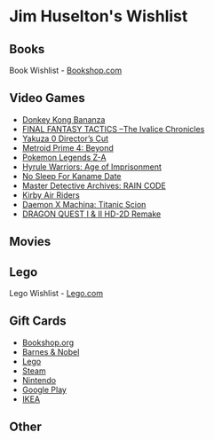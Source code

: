 # Jim Huselton's Wishlist

## Books

Book Wishlist - [Bookshop.com](https://bookshop.org/wishlists/18da2f2bc0a7ce168b8badd0579e148578f76a9a)

## Video Games

- [Donkey Kong Bananza](https://www.costco.com/p/-/donkey-kong-bananza-nintendo-switch-2/4000373240?catalogId=10701&langId=-1&partNumber=4000373240&storeId=10301&krypto=mw1yAOydj2gZMLhXIDlPsC7qhLLmbE7myDI5DeNXOSXtQSVAephoMkS1jfg%2F4RjrYu%2BvC%2FjtjmN%2FeXalZCMx86LfPTIdhRNsPeeIir7vBWKrKq%2FQ5XFzIwM2l9uYWZd2lRRmRA813igIRB0GK2wIfkTtcDt3DbEs0vp9UHYDWO8lcsVjuoSobF2Spts23YPlzBFpcix2GzUFee5MorkLJJ5c8PPVKsFF3y1ThqpSDQQzASXohMjBeOGSOkNNTgSNDJALdrZlxvdv4Cr%2B1IVqIIK4bgBH7SifuuMNtUTvx8yX0oeCjpL8duA9A6Ow5ZuOk7S6Mxs4l7AerZ%2FFVz4NHckDVSRsWEMC0ZCrk4SUqIPbZeU7yQ3FMyBIriDxPRKsZFPMB7In4OaaXPq0ekyk07wjN6QABvYAIdpRRwRoj3RrJ%2BvJ%2BAycAB6ITMwZAl%2F3p3Wl5%2BiuOLvU6BHe8WpVi16S3aGmROR9uDFCUEkQ7p55ZePXO%2FU0Tak%2BWo1%2Fmg6ih0bTODeP1bQmp0SSX5f4B3RLzY8j6zCx2KhwMy2LTBWk0a9I3nb4MRq8%2BQIC4ggfVogXBloIv0Rdb4tAh1x4CwgWLa5ZBb0Kdyodri4jfUQlU%2Bt3RbeVk4%2BaBveDkArh2ollHctb7cXFlxlnMda0etN9Zv1qF%2FbSs00TNM%2F%2FWH7SfBqMWrpOjgLG9%2BIEWAa%2F61hc3AygxgNna9McnWVymx3MoxCk9ii1lqJR0kG0bJmdu1%2FhqHL4qH315U8LQGAVkZS%2BarbT4TL1VVA62RgisEdoR%2F3sXfHjjDHDkxnWBYZdvwDaxfNCSHrFnX8v8qbw%2B8UAapicnhEfWEvdj14jVRpj7enBjvX1Ptb7YkwhjwfsblbN2gW%2FAC4OMFYRHWhvxxoF1nQKVVZriSzxMgu7UtlNTwzv1kdiqz57q2FYRPYcNMgG4x9UDNXcRpiteTKs%2BX1GssgFPxZ0pNUsg7Sfu9qSFjoNuuthGa6d89KsmP1PR1j2YBQv4HLXcR1fR%2F12IF6T2Qevv4rfA31lj45vdd2m%2B1CMQRufGocnv5tflcPsEvd85SM%2B2h7Pr3i9hX6QUUTcasdhd5KtwZlBbcFUsBTqJH92jkhGVF3ZuWg9bgTE%2BpppJe8jmTLK39tGe%2BkDLhIfeNvDPyMPZNJW6y8PW5YZ6Wb7tjq33m7X2sQTqaAUkYtvmgiXuU48tinFWQO%2FLqEdzgYReSnsQ%2Fs31geyMolFz8jOrfXfpYTS1H93R2uflny0lLVcFbrIBAnv4OtSsGuEISxT4UGjaLx%2BRodt%2F5xBreulbvatzR9ScpFK7iJnNoc1ipNdCh%2BLMvZHs%2F%2B4H0dqsZa3Yhr2O5v0FUQHivVqxaiBYu%2BzpnYLz3c83yiX2fJ683BfFamtM2zrahoYgSZeGnV4WU4QKHqg7hXIfu29G5qXsTBdhICqxYdKwoNYOdJiICUHo%2B00ne6gvV1wj3TOG%2B5wpaBEorIQETQk%2FM6EGg9ipmi2iuQn5pYCum%2BLEqAyGK9nAThv8PJpu7n7jTdlXnCRT09eJo1RL%2BipiJ7b7RnpFREhF%2FWo0yc7Ql7TPBUgfGzEqZ3Aa%2FfllGVJ7nh1cPKVSb5BnKJFLq1iIw5siBBkB3xn4AUZvuEIFeV%2B3kz6GEzz6c5%2F5PFvq0aixePAWLKkVWfPO3l5VxyRMYZ35EV0fSqV8WlOekmep7T5knuB%2BpQRr5R2l2SytuJWQ64ujgFoO8Y%2FXOVW9XwMDC%2F03LhpwwIffw9j5TSOYkFgZTJ%2Bwyz2u9r3i62JjKgY8mrZkBB8ieOMM8NSPBVVSBUgYfvO0Tj5YyKg9byV28VH9VTxefU2M73QIjSjV7g1)
- [FINAL FANTASY TACTICS –The Ivalice Chronicles](https://www.bestbuy.com/product/final-fantasy-tactics-the-ivalice-chronicles-nintendo-switch/JXL9RG8PXC)
- [Yakuza 0 Director’s Cut](https://www.bestbuy.com/product/yakuza-0-directors-cut-nintendo-switch-2/J7JHG52GQH)
- [Metroid Prime 4: Beyond](https://www.bestbuy.com/product/metroid-prime-4-beyond-nintendo-switch-2-nintendo-switch-2/J7GSL5JFV6)
- [Pokemon Legends Z-A](https://www.costco.com/p/-/pokmon-legends-z-a-nintendo-switch-2/4000397054?catalogId=10701&langId=-1&partNumber=4000397054&storeId=10301&krypto=TThpRGPbl6Pw4WbK5o3bnrc%2BLH22Z1WRO8zjvwTIKU4eRTF5a2AEp5OAygkLxfu4lDmvFtW6rGvU7MLTmgVRpIXqQDRKab0NOTS6e7vINd2gtPHtw%2Bt7LOPFpCPNX9C6dsC0aKSeRLopQSUpdZeeYheB3DXnb%2F6%2Bj%2FiCG8i%2FABfv4aE%2Fw6FF%2BncsjIavRH9O9WZsBrm0MZqajL490gU%2BX44q%2B7q5FvFUqcSj0CNSj4Kqhz%2BA6p5CLXMK1xGMPKBk21jLkTKSVQzHpdIaWSKIiOJmC40TFad8BXkj6%2BlgQrDFOWBKsiRib1lOBDj6nbzZXdkah7YZSIjU9khBc%2FgYcQ5yC%2FhfDERtDikcHYGCurF9qUTqP%2BeJPfxYQIbcRRUjxY68hAV80aS5e5lRzssn78MSoP4TOKiZNRb3QLf66NbX1%2FKY2mzEjG29bHds63U%2BPkOR4NkC%2FaXPO1mdee5V1bEJYvD3a2R2YsT551McxpJXqZrk6wN01z65dZezLlfMzI3slfe5CCmXp3p1K3A5CZBilI%2FDbpMtuEMuD34H%2FMuJBStsEKRY2aRILIw7dVfoAO0Xu49hA0Vu2lxrMASsQyXKg7n1p5bukhszgIZ%2BMrCAUFdGKwCnaymdAmqWcHcPJgl69ndB0K9Y3vZL75nRsmFA0J2rLiYBG746FbhevPmhY%2BRKfhW7Qm6aYHGGIJOuMZd%2FQfYgrLxGLS89MICEtHbg0RwmQ1JAccPaStGMHNuWKP0qPgiLxUkayxPEh13F29d0WxRU%2F3on6uE5J9TMK7e%2BiAY6JvQ8XFXfPfVlokNem4YmDQZE1eSXlL6MqUaVgvOGM1xMAXbbzZqpRNDSI6BXyrAokYiPs4V7wR4yBeS2yW85tp%2FBL%2BDKBX0OKnF3LYuacWATTxKvF3S9%2FlXLMHT7KpKU2PPe1zLAke28h7w7Cx0kIrRZca5enH4wBXHyrhB1DqvZy5fe11qlQgwQTf1NDxghJ1lW5Wl3cJrA7ybJfD2BEdc046d4oveqdKFBs0ih2jQxRVT5eKResy5MNyVucPBdo%2BTa8qacQACTj3xSgoQce89GGXewNiZz0eSxdCCWNwRDDr1MddSGsNtYK%2FWoIWXlYmbVArslRQOzNGEKSvabnCn96%2BbzjQHFYgHexE2OCMGdvUxRovLEub9iA5m4rcuTIwDUv8EnWGn9%2BfZZHzdV%2BA7p%2BhzJfgbAMmzEvwk8VFNttokMThgonJLsAPIc516xAL05fXHCuLuYMVsuA%2BFnJkOleszLC0pp6xiVo0u62vITUMYzppqP9SzoQB9BGxCEWr4Vb%2FTMbY%2FwFAL%2F5msFJaiMUZJSSXo5YNLzxdxZ3z2s6NXER2WmdtoDHAdRuW66KuQVfP7YPrfmNlTr7t336qtg6qjae7y9W3K6auOlqgzp9a15X9biEoZY%2Bz5grE%2BzdCITqixexNqUmrCcYmf8jcj9H8prQuBzz2YOr7qDJ2aJlbKR0Iv6lkiU48dRJptu8hPjkRq2EYb%2BPwhf0yJTX92ct09yxA68dbSk%2BajzteqiZ90WGd0%2FIkj%2F%2F8anqxO89V8TkEMQeV1EWXTfy0V%2BzTqLd8bxlCmCQXHKffgi9t4uqDrIlukyZ6KXUWetAasAV1EcGac2wg8XFXfek3QmtOeiXJuEApv5IKzhZXeMFh9RF%2B84Biih8swTF7R1guOzvg64bq2x8bBdry4xgplqZLe%2F0Z4RCInRD3Gw%2FMp4F%2FhUTBwz9C2gwnbOIR2XR8Dbguil9a7JdJq6cu%2BvleX95VUq%2FUG4kArTExSfEbeiWbYadrr4jqc5EADcmNkzS1DFdvV5IAWFv5HALh4dq2KJLxVm0CvUROv388nO)
- [Hyrule Warriors: Age of Imprisonment](https://www.bestbuy.com/product/hyrule-warriors-age-of-imprisonment-nintendo-switch-2-nintendo-switch-2/J7GSL5JV9Y)
- [No Sleep For Kaname Date](https://www.bestbuy.com/product/no-sleep-for-kaname-date-from-ai-the-somnium-files-aiba-edition-nintendo-switch-2/J3L72LJV7X)
- [Master Detective Archives: RAIN CODE](https://www.bestbuy.com/product/master-detective-archives-rain-code-nintendo-switch/J3L72LJFWC)
- [Kirby Air Riders](https://www.costco.com/p/-/kirby-air-riders-nintendo-switch-2/4000404894?storeId=10301&partNumber=4000404894&catalogId=10701&langId=-1&krypto=ldRQH3FAqPtVvvqqy%2B2oag7tCrOQPKfb0kTiEnVejXEKM%2F5BrHc4vdU%2BRK4hVDrvrfikAXZEhUSiG6sM%2BR13nT%2FKIx%2FAV01e2qFagE0xbXt5gA1%2FmMPo%2FM%2F%2BMZq8xjg9)
- [Daemon X Machina: Titanic Scion](https://www.bestbuy.com/product/daemon-x-machina-titanic-scion-nintendo-switch-2/J3R84YL9TK)
- [DRAGON QUEST I & II HD-2D Remake](https://www.bestbuy.com/product/dragon-quest-i-ii-hd-2d-remake-nintendo-switch-2/JXL9RG8PXH)

## Movies


## Lego

Lego Wishlist - [Lego.com](https://www.lego.com/guest/wishlist/f93bcfc7-4f62-40aa-ac29-e30c3cac8667)

## Gift Cards

- [Bookshop.org](https://bookshop.org/gift_cards)
- [Barnes & Nobel](https://www.barnesandnoble.com/b/gift-cards/_/N-8rg)
- [Lego](https://www.lego.com/en-us/gift-cards)
- [Steam](https://store.steampowered.com/digitalgiftcards/)
- [Nintendo](https://www.costco.com/p/-/nintendo-eshop-four-25-egift-cards/4000152900?catalogId=10701&langId=-1&partNumber=4000152900&storeId=10301&krypto=lZanIUWx1Rw1rOaNk4nleWF1XCoZNrsfGB%2FgHzWNofAdEHeHK0g%2FlXUgANmkjGBNoDjGZS7j%2FpTowp2KpO%2FY4WMN3%2FWWo4%2BAF9XMGf8scwuTETotJZFw9mH%2BIQ9sRILTtAdLonSHxl0b4RRIZ961%2Fd21KKrD0NSUn9BZzQ5VAc8PtO0U47EAqqBxd%2BQxvdNPPSPADdqQRSv9dnbs9OfxU2Ni%2FAfQXriG%2FfDzlwe8V6JdHYFKKQCbNE%2FWbB7yxxjh0XnOh6d54PvgnoZJKwBPWNPb8ER5M1rpivFMpL7nfi343J4wCaO36n43vCty8ikHcb0tXX%2BNEuPSiLc1j1QCb3Why%2FaW1XWUXKduCwqxWeBqjCmJMb681yGfQ78mERWIYOhTGw7sgcKKdsGTr6HTnpa80ZjX10ZxqhO6o1H0qZP3hNDyRxCD5s%2F7Sh1fyiPZ9Nyn7RgBIH%2BJ7lw4tIHuavKIbX%2FAY0TeaYUkv%2FmtmQ%2Fo6Nwh%2B%2FxhBtPMoPB9yiNp3Ts5a0sVGgybgJyTT2l053btIXBL9DfN1mZAcACIKcdcQeOPkktb5zFUZ2pioKQvrQxG2UA8O4o8p0IIM1DsO9hT5UHRO0PvIz7VK6fllFmBkDzhKf%2B6CGGHBybQamdO%2BFYCYW70OxzDG62wordxrV9OFlagSQObZfXzoZZABTywzZOfceB15KBwdeIp3XT3BJ75cewJSAb5tNnVYGrIW6XltTqDNf8LyY67wgd9TPRJj47Abiynmz5CbvXgBjSXyhc5%2FtiG9HaWND8U5ktd7eur%2FWVeJjcAGPG%2B22LlkEnsHRmOU3OaPV5GZDLivT%2FR%2BgRzkuXhnKHpI%2B8Pi86czFqmAWWqE5o7kUqjNmuLscaNC7tMGGoWMjZJJnV1Eh04hSLtKcQACVEJiGdtVqKDHYrtpOm3yRVC7JxMFLCW4zdXXRuRb5Q9nKGm7kRabkSwJbRg84Q5rnV%2Bfy2OzG%2B8F5r27k8%2BHccs1kX%2F5F6ooK0%2FPDESbgmF7OPvtc5Oy%2B6yXUuKsXE%2FkNApdxwEl7WJJS8ehUO2KH9bZKjwnNZ%2BrtwairhYQFRtU22qkNXt4gQ6EwZtaibuqf50vc9nk5xGGnz3X5Xf1hz9z7MFGOf2dW%2F5pqnRTYGHt5UOjfIIqujhBR2X0LeLYGLzGTakr4f8xaNnhoed7ZbWd82ccFRZUD96Nw68TvFPJZnJ6TntxKy8FOamHl8nburzGuL4jo9OFkC3K1XdlSWbgwOVy%2BXRKsxseW0PvoCS%2FGJ0ff%2BI9VqQxuUmu8AshXzVW9IGedJvI6t36RdubOW8Uy4wGKwiE53XjT4HBqehQ0frx3u7WpASnCW3oM31qYZPmwkyVnwAcTZCWZcC7cjK0yQ8H1HbunynsCms%2BYmw9Ls2f3%2F96u4wcwaUD1TeZQvfW2R6MvzRU7Wu84mtb1Sd9l0MbXwG85IkDmNZEm7q6tNl5dvrmUAfChinfk8YC5SjqQSDsXdOUkco4ho%2Bjzrq2PyXqyODYapoRrmWHqs%2Fg9z0SpWM8JsPo2%2F9aTPf%2FtvFzxnjt%2FgJiEgyDE0%2BzUWgLnHnz%2F5pY6%2F7SBa3Raua6HBD0mblHVGeH2NbvsncvmyQbVq0t1HUdRoy%2BkywFtZ8kB46oSlQCiBIPWL3pvrkYmfIS28Ao7p0hc9WNkZ9itR%2FN5QiTHgQN07ySkwYqiAIrDaYBnNh9kNVWm5BfHjYz32yE3uXXoGY%2Bh2aV2RmCq11kUc%2Bo1ovgysnoeAXkg19QidmezPcYc7N6fTInDCrkIuGM%2FwzB0xFx9oiytk1U4WdAvirKElJptkovIgNvT39TZTuvXboX0tO9gbO2fnqLYqIO4Gxxf%2Begp3cjJ23jxHgpJZP9gcPEZUym6wUk7c59BqP5hkZdxM%3D)
- [Google Play](https://play.google/giftcards/)
- [IKEA](https://www.ikea.com/us/en/customer-service/gift-cards-pub3d1efe50/)

## Other


